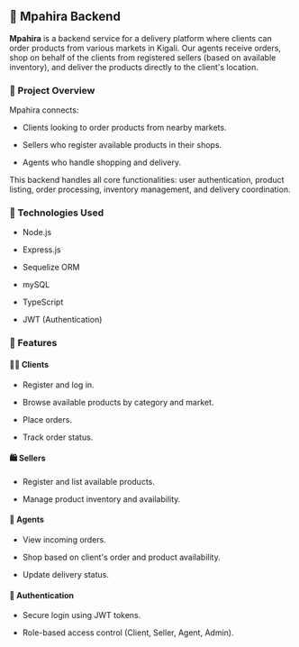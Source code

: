 ## 🛒 Mpahira Backend
<b>Mpahira</b> is a backend service for a delivery platform where clients can order products from various markets in Kigali. Our agents receive orders, shop on behalf of the clients from registered sellers (based on available inventory), and deliver the products directly to the client's location.

### 📌 Project Overview

Mpahira connects:

- Clients looking to order products from nearby markets.

- Sellers who register available products in their shops.

- Agents who handle shopping and delivery.

This backend handles all core functionalities: user authentication, product listing, order processing, inventory management, and delivery coordination.

### 🧰 Technologies Used

- Node.js

- Express.js

- Sequelize ORM

- mySQL

- TypeScript

- JWT (Authentication)

### 🚀 Features
#### 🧑‍💼 Clients
 - Register and log in.

- Browse available products by category and market.

- Place orders.

- Track order status.

#### 🛍️ Sellers
- Register and list available products.

- Manage product inventory and availability.

#### 🚚 Agents
- View incoming orders.

- Shop based on client's order and product availability.

- Update delivery status.

#### 🔐 Authentication
- Secure login using JWT tokens.

- Role-based access control (Client, Seller, Agent, Admin).
